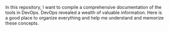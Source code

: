 In this repository, I want to compile a comprehensive documentation of the tools in DevOps. DevOps revealed a wealth of valuable information. Here is a good place to organize everything and help me understand and memorize these concepts.
